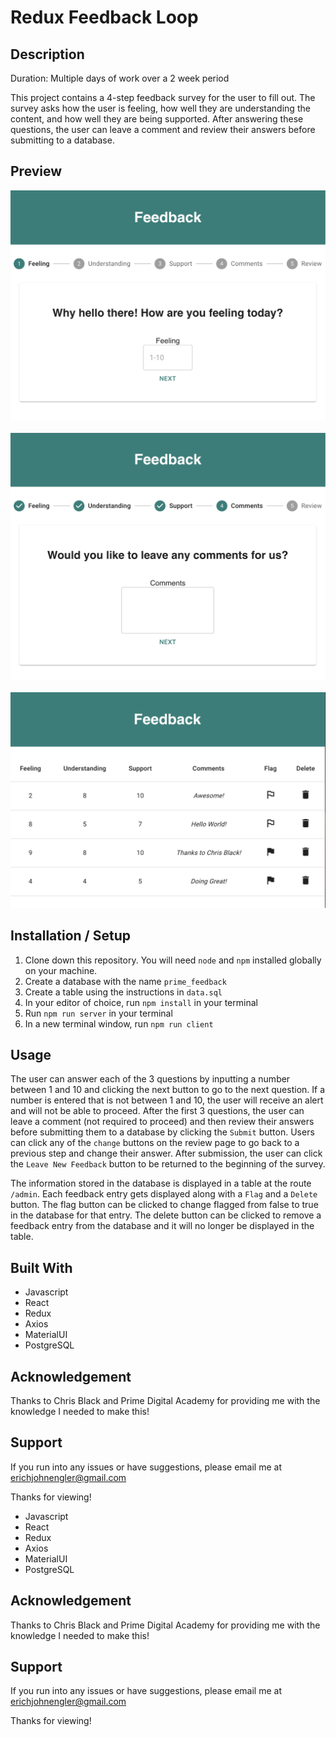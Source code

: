# Redux Feedback Loop

## Description

Duration: Multiple days of work over a 2 week period

This project contains a 4-step feedback survey for the user to fill out. The survey asks how the user is feeling, how well they are understanding the content, and how well they are being supported. After answering these questions, the user can leave a comment and review their answers before submitting to a database.

## Preview

![Preview 1](./public/images/preview1.png)
<br /><br />
![Preview 2](./public/images/preview2.png)
<br /><br />
![Preview 3](./public/images/preview3.png)

## Installation / Setup

1. Clone down this repository. You will need `node` and `npm` installed globally on your machine.
2. Create a database with the name `prime_feedback`
3. Create a table using the instructions in `data.sql`
4. In your editor of choice, run `npm install` in your terminal 
5. Run `npm run server` in your terminal
6. In a new terminal window, run `npm run client`

## Usage

The user can answer each of the 3 questions by inputting a number between 1 and 10 and clicking the next button to go to the next question. If a number is entered that is not between 1 and 10, the user will receive an alert and will not be able to proceed. After the first 3 questions, the user can leave a comment (not required to proceed) and then review their answers before submitting them to a database by clicking the `Submit` button. Users can click any of the `change` buttons on the review page to go back to a previous step and change their answer. After submission, the user can click the `Leave New Feedback` button to be returned to the beginning of the survey.

The information stored in the database is displayed in a table at the route `/admin`. Each feedback entry gets displayed along with a `Flag` and a `Delete` button. The flag button can be clicked to change flagged from false to true in the database for that entry. The delete button can be clicked to remove a feedback entry from the database and it will no longer be displayed in the table.

## Built With

- Javascript
- React
- Redux
- Axios
- MaterialUI
- PostgreSQL

## Acknowledgement

Thanks to Chris Black and Prime Digital Academy for providing me with the knowledge I needed to make this!

## Support

If you run into any issues or have suggestions, please email me at erichjohnengler@gmail.com

Thanks for viewing!
- Javascript
- React
- Redux
- Axios
- MaterialUI
- PostgreSQL

## Acknowledgement

Thanks to Chris Black and Prime Digital Academy for providing me with the knowledge I needed to make this!

## Support

If you run into any issues or have suggestions, please email me at erichjohnengler@gmail.com

Thanks for viewing!